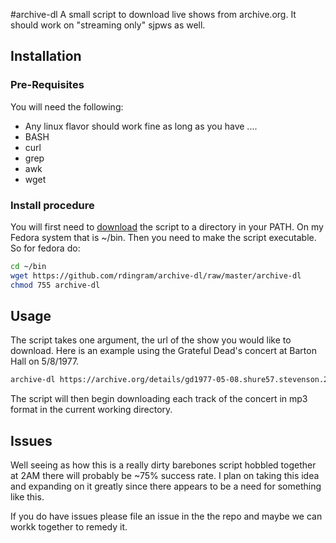 #archive-dl
A small script to download live shows from archive.org. It should work on "streaming only" sjpws as well.

## Installation

### Pre-Requisites
You will need the following:
* Any linux flavor should work fine as long as you have ....
* BASH 
* curl
* grep
* awk
* wget

### Install procedure
You will first need to [download](https://github.com/rdingram/archive-dl/raw/master/archive-dl) the script to a directory in your PATH. On my Fedora system that is ~/bin. Then you need to make the script executable. So for fedora do:

```bash
cd ~/bin
wget https://github.com/rdingram/archive-dl/raw/master/archive-dl
chmod 755 archive-dl
```

## Usage

The script takes one argument, the url of the show you would like to download. Here is an example using the Grateful Dead's concert at Barton Hall on 5/8/1977.

```bash
archive-dl https://archive.org/details/gd1977-05-08.shure57.stevenson.29303.flac16
```

The script will then begin downloading each track of the concert in mp3 format in the current working directory.

## Issues

Well seeing as how this is a really dirty barebones script hobbled together at 2AM there will probably be ~75% success rate. I plan on taking this idea and expanding on it greatly since there appears to be a need for something like this.

If you do have issues please file an issue in the the repo and maybe we can workk together to remedy it.
